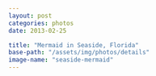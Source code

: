 ```yaml
---
layout: post
categories: photos
date: 2013-02-25

title: "Mermaid in Seaside, Florida"
base-path: "/assets/img/photos/details"
image-name: "seaside-mermaid"
---
```

